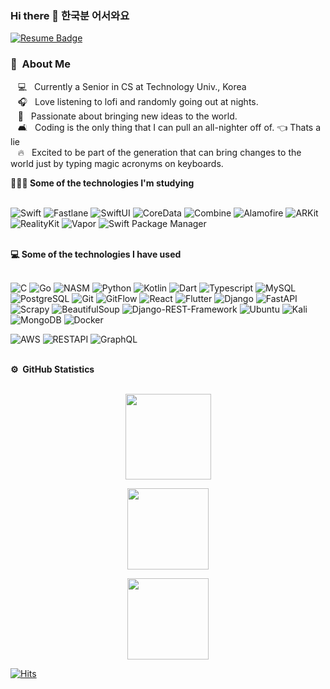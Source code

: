 ### Hi there 👋 한국분 어서와요 

[![Resume Badge](http://img.shields.io/badge/-Resume-blueviolet?style=flat&logo=notion&link=https://jolly-freezer-bbf.notion.site/822662f28b614c5cb60b2ba5c2394f64)](https://jolly-freezer-bbf.notion.site/822662f28b614c5cb60b2ba5c2394f64)
### 🚀 &nbsp;About Me
&nbsp;&nbsp;&nbsp;💻 &nbsp; Currently a Senior in CS at Technology Univ., Korea \
&nbsp;&nbsp;&nbsp;🎧 &nbsp; Love listening to lofi and randomly going out at nights. \
&nbsp;&nbsp;&nbsp;🌱 &nbsp; Passionate about bringing new ideas to the world.\
&nbsp;&nbsp;&nbsp;🛋 &nbsp; Coding is the only thing that I can pull an all-nighter off of. 👈 Thats a lie \
&nbsp;&nbsp;&nbsp;🔥 &nbsp; Excited to be part of the generation that can bring changes to the world just by typing magic acronyms on keyboards.



  <summary> <b>🧑🏻‍💻 Some of the technologies I'm studying</b></summary>
  <br/>
  
![Swift](https://img.shields.io/badge/-Swift-F05138?style=flat-square&logo=Swift&logoColor=white)
![Fastlane](https://img.shields.io/badge/-Fastlane-00F200?style=flat-square&logo=Fastlane&logoColor=white)
![SwiftUI](https://img.shields.io/badge/-SwiftUI-0582CA?style=flat-square)
![CoreData](https://img.shields.io/badge/-CoreData-00A6FB?style=flat-square&logo=CoreData)
![Combine](https://img.shields.io/badge/-Combine-003554?style=flat-square&logo=Combine)
![Alamofire](https://img.shields.io/badge/-Alamofire-A3320B?style=flat-square&logo=Alamofire&logoColor=white)
![ARKit](https://img.shields.io/badge/-ARKit-241023?style=flat-square&logo=ARKit&logoColor=white)
![RealityKit](https://img.shields.io/badge/-RealityKit-303303?style=flat-square&logo=RealityKit&logoColor=white)
![Vapor](https://img.shields.io/badge/-Vapor-203883?style=flat-square&logo=Vapor&logoColor=white)
![Swift Package Manager](https://img.shields.io/badge/-SwiftPackageManager-FE5000?style=flat-square&logo=SwiftPackageManager)


<br/>
  <summary> <b>💻 Some of the technologies I have used </b></summary>
  <br/>
  
![C](https://img.shields.io/badge/-C-000000?style=flat&logo=C)
![Go](https://img.shields.io/badge/-Go-000000?style=flat&logo=Go)
![NASM](https://img.shields.io/badge/-NASM(Mac)-000000?style=flat&logo=assembly)
![Python](https://img.shields.io/badge/-Python-000000?style=flat&logo=python)
![Kotlin](https://img.shields.io/badge/-Kotlin-000000?style=flat&logo=kotlin)
![Dart](https://img.shields.io/badge/-Dart-000000?style=flat&logo=dart)
![Typescript](https://img.shields.io/badge/-Typescript-000000?style=flat&logo=typescript)
![MySQL](https://img.shields.io/badge/-MySQL-000000?style=flat&logo=MySQL)
![PostgreSQL](https://img.shields.io/badge/-PostgreSQL-000000?style=flat&logo=PostgreSQL)
![Git](https://img.shields.io/badge/-Git-000000?style=flat&logo=git&logoColor=F05032)
![GitFlow](https://img.shields.io/badge/-GitFlow-000000?style=flat&logo=git&logoColor=F05032)
![React](https://img.shields.io/badge/-React-000000?style=flat&logo=react)
![Flutter](https://img.shields.io/badge/-Flutter-000000?style=flat&logo=flutter)
![Django](https://img.shields.io/badge/-Django-000000?style=flat&logo=django&logoColor=6DB33F)
![FastAPI](https://img.shields.io/badge/-FastAPI-000000?style=flat&logo=fastapi)
![Scrapy](https://img.shields.io/badge/-Scrapy-000000?style=flat&logo=scrapy&logoColor=6DB33F)
![BeautifulSoup](https://img.shields.io/badge/-BS4-000000?style=flat&logo=beautifulsoup&logoColor=6DB33F)
![Django-REST-Framework](https://img.shields.io/badge/-DRF-000000?style=flat&logo=django&logoColor=6DB33F)
![Ubuntu](https://img.shields.io/badge/-Ubuntu-000000?style=flat&logo=ubuntu&logoColor=FCC624)
![Kali](https://img.shields.io/badge/-Kali-000000?style=flat&logo=kalilinux)
![MongoDB](https://img.shields.io/badge/-MongoDB-000000?style=flat&logo=MongoDB)
![Docker](https://img.shields.io/badge/-Docker-000000?style=flat&logo=docker)

![AWS](https://img.shields.io/badge/-AWS-000000?style=flat&logo=amazon-aws)
![RESTAPI](https://img.shields.io/badge/-REST-000000?style=flat&logo=rest)
![GraphQL](https://img.shields.io/badge/-GraphQL-000000?style=flat&logo=graphql)

<br/>
  <summary><b>⚙️ &nbsp;GitHub Statistics</b></summary>
  <br/>
    <p align="center">
        <img height="137px" src="https://github-readme-streak-stats.herokuapp.com/?user=KKodiac&hide_border=false&theme=nightowl"  />
    </p>
    <p align="center">
  <img height='130px' src="https://github-readme-stats.vercel.app/api?username=KKodiac&hide_title=true&show_icons=true&include_all_commits=true&line_height=21&theme=nightowl" />
</p>
<p align="center">
<img height='130px' src="https://github-readme-stats.vercel.app/api/top-langs/?username=KKodiac&langs_count=8&layout=compact&theme=nightowl" />
</p>

[![Hits](https://hits.seeyoufarm.com/api/count/incr/badge.svg?url=https%3A%2F%2Fgithub.com%2FKKodiac&count_bg=%23812F92&title_bg=%23325A82&icon=&icon_color=%23E7E7E7&title=hi+there&edge_flat=false)](https://hits.seeyoufarm.com)
